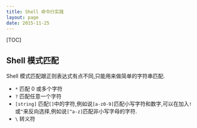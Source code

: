 ```yaml
---
title: Shell 命令行实践
layout: page
date: 2015-11-25
---
```

[TOC]

## Shell 模式匹配
Shell 模式匹配跟正则表达式有点不同,只能用来做简单的字符串匹配.

- `*` 匹配 0 或多个字符
- `?` 匹配任意一个字符
- `[string]` 匹配`[]`中的字符,例如说`[a-z0-9]`匹配小写字符和数字,可以在加入`!`或`^`来反向选择,例如说`[^a-z]`匹配非小写字母的字符.
- `\` 转义符
